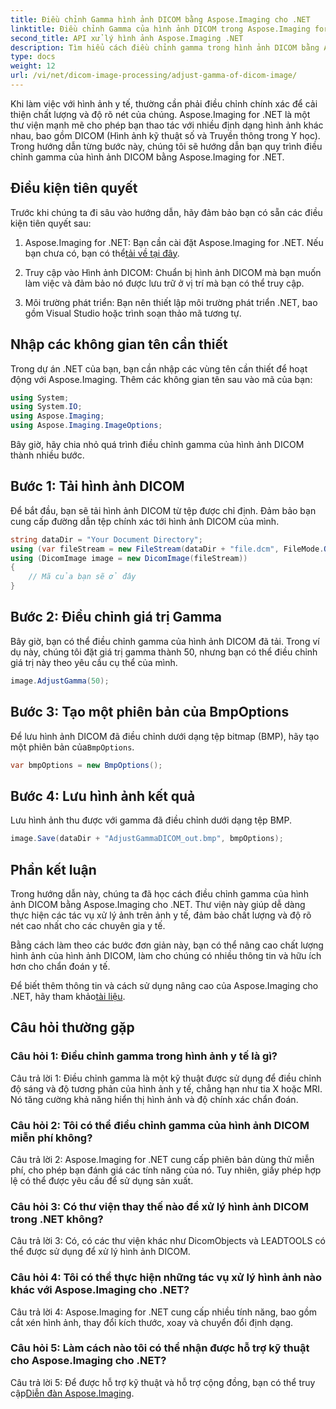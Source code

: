 ```yaml
---
title: Điều chỉnh Gamma hình ảnh DICOM bằng Aspose.Imaging cho .NET
linktitle: Điều chỉnh Gamma của hình ảnh DICOM trong Aspose.Imaging for .NET
second_title: API xử lý hình ảnh Aspose.Imaging .NET
description: Tìm hiểu cách điều chỉnh gamma trong hình ảnh DICOM bằng Aspose.Imaging for .NET. Nâng cao chất lượng hình ảnh y tế bằng các bước đơn giản.
type: docs
weight: 12
url: /vi/net/dicom-image-processing/adjust-gamma-of-dicom-image/
---
```

Khi làm việc với hình ảnh y tế, thường cần phải điều chỉnh chính xác để cải thiện chất lượng và độ rõ nét của chúng. Aspose.Imaging for .NET là một thư viện mạnh mẽ cho phép bạn thao tác với nhiều định dạng hình ảnh khác nhau, bao gồm DICOM (Hình ảnh kỹ thuật số và Truyền thông trong Y học). Trong hướng dẫn từng bước này, chúng tôi sẽ hướng dẫn bạn quy trình điều chỉnh gamma của hình ảnh DICOM bằng Aspose.Imaging for .NET.

## Điều kiện tiên quyết

Trước khi chúng ta đi sâu vào hướng dẫn, hãy đảm bảo bạn có sẵn các điều kiện tiên quyết sau:

1.  Aspose.Imaging for .NET: Bạn cần cài đặt Aspose.Imaging for .NET. Nếu bạn chưa có, bạn có thể[tải về tại đây](https://releases.aspose.com/imaging/net/).

2. Truy cập vào Hình ảnh DICOM: Chuẩn bị hình ảnh DICOM mà bạn muốn làm việc và đảm bảo nó được lưu trữ ở vị trí mà bạn có thể truy cập.

3. Môi trường phát triển: Bạn nên thiết lập môi trường phát triển .NET, bao gồm Visual Studio hoặc trình soạn thảo mã tương tự.

## Nhập các không gian tên cần thiết

Trong dự án .NET của bạn, bạn cần nhập các vùng tên cần thiết để hoạt động với Aspose.Imaging. Thêm các không gian tên sau vào mã của bạn:

```csharp
using System;
using System.IO;
using Aspose.Imaging;
using Aspose.Imaging.ImageOptions;
```

Bây giờ, hãy chia nhỏ quá trình điều chỉnh gamma của hình ảnh DICOM thành nhiều bước.

## Bước 1: Tải hình ảnh DICOM

Để bắt đầu, bạn sẽ tải hình ảnh DICOM từ tệp được chỉ định. Đảm bảo bạn cung cấp đường dẫn tệp chính xác tới hình ảnh DICOM của mình.

```csharp
string dataDir = "Your Document Directory";
using (var fileStream = new FileStream(dataDir + "file.dcm", FileMode.Open, FileAccess.Read))
using (DicomImage image = new DicomImage(fileStream))
{
    // Mã của bạn sẽ ở đây
}
```

## Bước 2: Điều chỉnh giá trị Gamma

Bây giờ, bạn có thể điều chỉnh gamma của hình ảnh DICOM đã tải. Trong ví dụ này, chúng tôi đặt giá trị gamma thành 50, nhưng bạn có thể điều chỉnh giá trị này theo yêu cầu cụ thể của mình.

```csharp
image.AdjustGamma(50);
```

## Bước 3: Tạo một phiên bản của BmpOptions

 Để lưu hình ảnh DICOM đã điều chỉnh dưới dạng tệp bitmap (BMP), hãy tạo một phiên bản của`BmpOptions`.

```csharp
var bmpOptions = new BmpOptions();
```

## Bước 4: Lưu hình ảnh kết quả

Lưu hình ảnh thu được với gamma đã điều chỉnh dưới dạng tệp BMP.

```csharp
image.Save(dataDir + "AdjustGammaDICOM_out.bmp", bmpOptions);
```

## Phần kết luận

Trong hướng dẫn này, chúng ta đã học cách điều chỉnh gamma của hình ảnh DICOM bằng Aspose.Imaging cho .NET. Thư viện này giúp dễ dàng thực hiện các tác vụ xử lý ảnh trên ảnh y tế, đảm bảo chất lượng và độ rõ nét cao nhất cho các chuyên gia y tế.

Bằng cách làm theo các bước đơn giản này, bạn có thể nâng cao chất lượng hình ảnh của hình ảnh DICOM, làm cho chúng có nhiều thông tin và hữu ích hơn cho chẩn đoán y tế.

 Để biết thêm thông tin và cách sử dụng nâng cao của Aspose.Imaging cho .NET, hãy tham khảo[tài liệu](https://reference.aspose.com/imaging/net/).

## Câu hỏi thường gặp

### Câu hỏi 1: Điều chỉnh gamma trong hình ảnh y tế là gì?

Câu trả lời 1: Điều chỉnh gamma là một kỹ thuật được sử dụng để điều chỉnh độ sáng và độ tương phản của hình ảnh y tế, chẳng hạn như tia X hoặc MRI. Nó tăng cường khả năng hiển thị hình ảnh và độ chính xác chẩn đoán.

### Câu hỏi 2: Tôi có thể điều chỉnh gamma của hình ảnh DICOM miễn phí không?

Câu trả lời 2: Aspose.Imaging for .NET cung cấp phiên bản dùng thử miễn phí, cho phép bạn đánh giá các tính năng của nó. Tuy nhiên, giấy phép hợp lệ có thể được yêu cầu để sử dụng sản xuất.

### Câu hỏi 3: Có thư viện thay thế nào để xử lý hình ảnh DICOM trong .NET không?

Câu trả lời 3: Có, có các thư viện khác như DicomObjects và LEADTOOLS có thể được sử dụng để xử lý hình ảnh DICOM.

### Câu hỏi 4: Tôi có thể thực hiện những tác vụ xử lý hình ảnh nào khác với Aspose.Imaging cho .NET?

Câu trả lời 4: Aspose.Imaging for .NET cung cấp nhiều tính năng, bao gồm cắt xén hình ảnh, thay đổi kích thước, xoay và chuyển đổi định dạng.

### Câu hỏi 5: Làm cách nào tôi có thể nhận được hỗ trợ kỹ thuật cho Aspose.Imaging cho .NET?

 Câu trả lời 5: Để được hỗ trợ kỹ thuật và hỗ trợ cộng đồng, bạn có thể truy cập[Diễn đàn Aspose.Imaging](https://forum.aspose.com/).